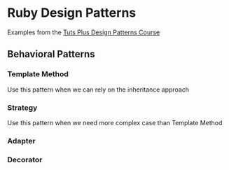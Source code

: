 # Ruby Design Patterns

Examples from the [Tuts Plus Design Patterns Course](https://code.tutsplus.com/courses/gang-of-four-design-patterns-in-ruby)

## Behavioral Patterns
### Template Method
Use this pattern when we can rely on the inheritance approach
### Strategy
Use this pattern when we need more complex case than Template Method
### Adapter
### Decorator

